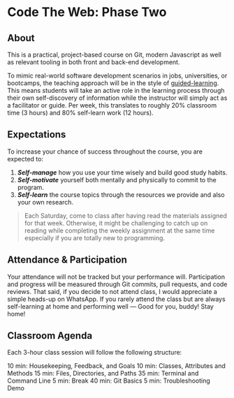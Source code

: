 # Code The Web: Phase Two

## About

This is a practical, project-based course on Git, modern Javascript as well as relevant tooling in both front and back-end development.

To mimic real-world software development scenarios in jobs, universities, or bootcamps, the teaching approach will be in the style of [guided-learning](http://www.teachingtoolbox.us/direct-vs-guided). This means students will take an active role in the learning process through their own self-discovery of information while the instructor will simply act as a facilitator or guide. Per week, this translates to roughly 20% classroom time (3 hours) and 80% self-learn work (12 hours).

## Expectations

To increase your chance of success throughout the course, you are expected to:

1. ***Self-manage*** how you use your time wisely and build good study habits.
2. ***Self-motivate*** yourself both mentally and physically to commit to the program.
3. ***Self-learn*** the course topics through the resources we provide and also your own research.

> Each Saturday, come to class after having read the materials assigned for that week. Otherwise, it might be challenging to catch up on reading while completing the weekly assignment at the same time especially if you are totally new to programming.

## Attendance & Participation

Your attendance will not be tracked but your performance will. Participation and progress will be measured through Git commits, pull requests, and code reviews. That said, if you decide to not attend class, I would appreciate a simple heads-up on WhatsApp. If you rarely attend the class but are always self-learning at home and performing well — Good for you, buddy! Stay home!

## Classroom Agenda

Each 3-hour class session will follow the following structure:

10 min: Housekeeping, Feedback, and Goals
10 min: Classes, Attributes and Methods
15 min: Files, Directories, and Paths
35 min: Terminal and Command Line
5 min: Break
40 min: Git Basics
5 min: Troubleshooting Demo